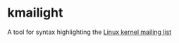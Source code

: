 # kmailight

A tool for syntax highlighting the [Linux kernel mailing list](https://lore.kernel.org/all)

